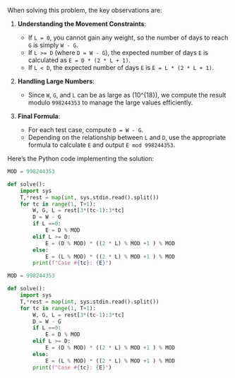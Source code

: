 When solving this problem, the key observations are:

1. **Understanding the Movement Constraints**:
   - If `L = 0`, you cannot gain any weight, so the number of days to reach `G` is simply `W - G`.
   - If `L >= D` (where `D = W - G`), the expected number of days `E` is calculated as `E = D * (2 * L + 1)`.
   - If `L < D`, the expected number of days `E` is `E = L * (2 * L + 1)`.

2. **Handling Large Numbers**:
   - Since `W`, `G`, and `L` can be as large as \(10^{18}\), we compute the result modulo `998244353` to manage the large values efficiently.

3. **Final Formula**:
   - For each test case, compute `D = W - G`.
   - Depending on the relationship between `L` and `D`, use the appropriate formula to calculate `E` and output `E mod 998244353`.

Here’s the Python code implementing the solution:

```python
MOD = 998244353

def solve():
    import sys
    T,*rest = map(int, sys.stdin.read().split())
    for tc in range(1, T+1):
        W, G, L = rest[3*(tc-1):3*tc]
        D = W - G
        if L ==0:
            E = D % MOD
        elif L >= D:
            E = (D % MOD) * ((2 * L) % MOD +1 ) % MOD
        else:
            E = (L % MOD) * ((2 * L) % MOD +1 ) % MOD
        print(f"Case #{tc}: {E}")
```

```python
MOD = 998244353

def solve():
    import sys
    T,*rest = map(int, sys.stdin.read().split())
    for tc in range(1, T+1):
        W, G, L = rest[3*(tc-1):3*tc]
        D = W - G
        if L ==0:
            E = D % MOD
        elif L >= D:
            E = (D % MOD) * ((2 * L) % MOD +1 ) % MOD
        else:
            E = (L % MOD) * ((2 * L) % MOD +1 ) % MOD
        print(f"Case #{tc}: {E}")
```